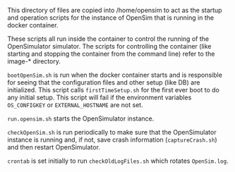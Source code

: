 This directory of files are copied into /home/opensim to act as the
startup and operation scripts for the instance of OpenSim that is running
in the docker container.

These scripts all run inside the container to control the running of
the OpenSimulator simulator. The scripts for controlling the container
(like starting and stopping the container from the command line) refer
to the image-* directory.

`bootOpenSim.sh` is run when the docker container starts and is responsible
for seeing that the configuration files and other setup (like DB) are initialized.
This script calls `firstTimeSetup.sh` for the first ever boot to do any
initial setup.
This script will fail if the environment variables `OS_CONFIGKEY` or `EXTERNAL_HOSTNAME`
are not set.

`run.opensim.sh` starts the OpenSimulator instance.

`checkOpenSim.sh` is run periodically to make sure that the OpenSimulator instance
is running and, if not, save crash information (`captureCrash.sh`) and then
restart OpenSimulator.

`crontab` is set initially to run `checkOldLogFiles.sh` which rotates `OpenSim.log`.
